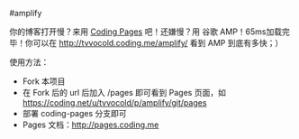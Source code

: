 #amplify

你的博客打开慢？来用 [Coding Pages](https://pages.coding.me) 吧！还嫌慢？用 谷歌 AMP！65ms加载完毕！你可以在 http://tvvocold.coding.me/amplify/ 看到 AMP 到底有多快；）


使用方法：

- Fork 本项目
- 在 Fork 后的 url 后加入 /pages 即可看到 Pages 页面，如 https://coding.net/u/tvvocold/p/amplify/git/pages
- 部署 coding-pages 分支即可
- Pages 文档：http://pages.coding.me